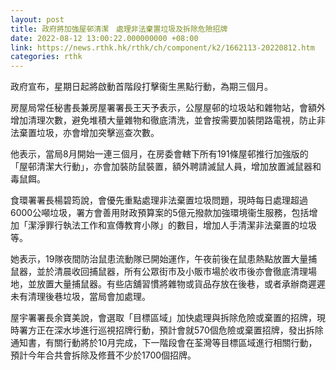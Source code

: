 ```yaml
---
layout: post
title: 政府將加強屋邨清潔　處理非法棄置垃圾及拆除危險招牌
date: 2022-08-12 13:00:22.000000000 +08:00
link: https://news.rthk.hk/rthk/ch/component/k2/1662113-20220812.htm
categories: rthk
---
```


政府宣布，星期日起將啟動首階段打擊衞生黑點行動，為期三個月。

房屋局常任秘書長兼房屋署署長王天予表示，公屋屋邨的垃圾站和雜物站，會額外增加清理次數，避免堆積大量雜物和徹底清洗，並會按需要加裝閉路電視，防止非法棄置垃圾，亦會增加突擊巡查次數。

他表示，當局8月開始一連三個月，在房委會轄下所有191條屋邨推行加強版的「屋邨清潔大行動」，亦會加裝防鼠裝置，額外聘請滅鼠人員，增加放置滅鼠器和毒鼠餌。

食環署署長楊碧筠說，會優先重點處理非法棄置垃圾問題，現時每日處理超過6000公噸垃圾，署方會善用財政預算案的5億元撥款加強環境衞生服務，包括增加「潔淨罪行執法工作和宣傳教育小隊」的數目，增加人手清潔非法棄置的垃圾等。

她表示，19隊夜間防治鼠患流動隊已開始運作，午夜前後在鼠患熱點放置大量捕鼠器，並於清晨收回捕鼠器，所有公眾街市及小販市場於收市後亦會徹底清理場地，並放置大量捕鼠器。有些店舖習慣將雜物或貨品存放在後巷，或者承辦商遲遲未有清理後巷垃圾，當局會加處理。

屋宇署署長余寶美說，會選取「目標區域」加快處理與拆除危險或棄置的招牌，現時署方正在深水埗進行巡視招牌行動，預計會就570個危險或棄置招牌，發出拆除通知書，有關行動將於10月完成，下一階段會在荃灣等目標區域進行相關行動，預計今年合共會拆除及修葺不少於1700個招牌。
